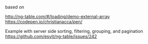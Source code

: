 based on 

http://ng-table.com/#/loading/demo-external-array
https://codepen.io/christianacca/pen/

Example with server side sorting, filtering, grouping, and pagination
https://github.com/esvit/ng-table/issues/242

